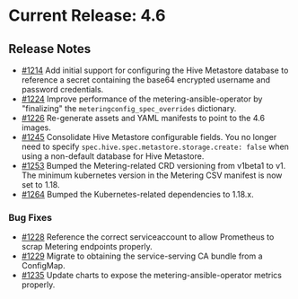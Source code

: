 # Current Release: 4.6

## Release Notes

- [#1214](https://github.com/kube-reporting/metering-operator/pull/1214) Add initial support for configuring the Hive Metastore database to reference a secret containing the base64 encrypted username and password credentials.
- [#1224](https://github.com/kube-reporting/metering-operator/pull/1224) Improve performance of the metering-ansible-operator by "finalizing" the `meteringconfig_spec_overrides` dictionary.
- [#1226](https://github.com/kube-reporting/metering-operator/pull/1226) Re-generate assets and YAML manifests to point to the 4.6 images.
- [#1245](https://github.com/kube-reporting/metering-operator/pull/1245) Consolidate Hive Metastore configurable fields. You no longer need to specify `spec.hive.spec.metastore.storage.create: false` when using a non-default database for Hive Metastore.
- [#1253](https://github.com/kube-reporting/metering-operator/pull/1253) Bumped the Metering-related CRD versioning from v1beta1 to v1. The minimum kubernetes version in the Metering CSV manifest is now set to 1.18.
- [#1264](https://github.com/kube-reporting/metering-operator/pull/1264) Bumped the Kubernetes-related dependencies to 1.18.x.

### Bug Fixes

- [#1228](https://github.cohttps://github.com/kube-reporting/metering-operator/pull/1228m/kube-reporting/metering-operator/pull/1228) Reference the correct serviceaccount to allow Prometheus to scrap Metering endpoints properly.
- [#1229](https://github.com/kube-reporting/metering-operator/pull/1229) Migrate to obtaining the service-serving CA bundle from a ConfigMap.
- [#1235](https://github.com/kube-reporting/metering-operator/pull/1235) Update charts to expose the metering-ansible-operator metrics properly.
